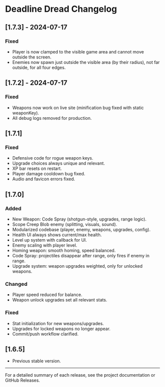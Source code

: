 # Deadline Dread Changelog

## [1.7.3] - 2024-07-17
### Fixed
- Player is now clamped to the visible game area and cannot move outside the screen.
- Enemies now spawn just outside the visible area (by their radius), not far outside, for all four edges.

## [1.7.2] - 2024-07-17
### Fixed
- Weapons now work on live site (minification bug fixed with static weaponKey).
- All debug logs removed for production.

## [1.7.1]
### Fixed
- Defensive code for rogue weapon keys.
- Upgrade choices always unique and relevant.
- XP bar resets on restart.
- Player damage cooldown bug fixed.
- Audio and favicon errors fixed.

## [1.7.0]
### Added
- New Weapon: Code Spray (shotgun-style, upgrades, range logic).
- Scope Creep Blob enemy (splitting, visuals, sound).
- Modularized codebase (player, enemy, weapons, upgrades, config).
- Health UI always shows current/max health.
- Level up system with callback for UI.
- Enemy scaling with player level.
- Homing weapon: smooth homing, speed balanced.
- Code Spray: projectiles disappear after range, only fires if enemy in range.
- Upgrade system: weapon upgrades weighted, only for unlocked weapons.

### Changed
- Player speed reduced for balance.
- Weapon unlock upgrades set all relevant stats.

### Fixed
- Stat initialization for new weapons/upgrades.
- Upgrades for locked weapons no longer appear.
- Commit/push workflow clarified.

## [1.6.5]
- Previous stable version.

---

For a detailed summary of each release, see the project documentation or GitHub Releases. 